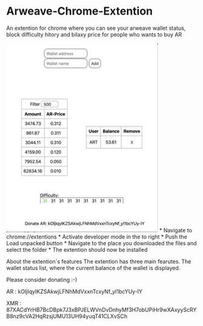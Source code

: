 # Arweave-Chrome-Extention
An extention for chrome where you can see your arweave wallet status, block difficulty hitory and bilaxy price for people who wants to buy AR

<img src="https://github.com/Sebbben/Arweave-Chrome-Extention/blob/master/arExt.png" width="400">
* Navigate to chrome://extentions
* Activate developer mode in the to right
* Push the Load unpacked button
* Navigate to the place you downloaded the files and select the folder
* The extention should now be installed


About the extention´s features
The extention has three main fearutes. The wallet status list, where the current balance of the wallet is displayed.

Please consider donating :-)

AR : kOljIqyIKZSAkwjLFNhMdVxxnTcxyNf_yI1bcYUy-lY

XMR : 87XACdYrHB7BcDBpk7J3xBPJELWVnDvDnhyMf3H7obUPiHr9wXAxyyScRYB8nz9cVA2HqRzsjUMU13UH94yuqT41CLXvSCh

